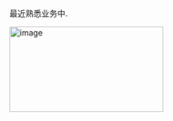 最近熟悉业务中.

<img width="270" height="150" alt="image" src="https://github.com/user-attachments/assets/3eb2972f-b1e0-4634-b82c-c0bb57f4717f" />
